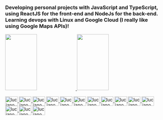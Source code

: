 ### Developing personal projects with JavaScript and TypeScript, using ReactJS for the front-end and NodeJs for the back-end. Learning devops with Linux and Google Cloud (I really like using Google Maps APIs)!

<div align="left">
  <a href="https://github.com/lucianocarv">
  <img height="180em" width="45%" src="https://github-readme-stats.vercel.app/api?username=lucianocarv&show_icons=true&theme=dark&include_all_commits=true&count_private=true"/>
  <img height="180em" width="45%"  src="https://github-readme-stats.vercel.app/api/top-langs/?username=lucianocarv&layout=compact&langs_count=7&theme=dark"/>
</div>
<div><br>
  <img align="center" alt="lucianocarv-css" height="30" width="40" src="https://cdn.jsdelivr.net/gh/devicons/devicon/icons/html5/html5-original.svg" />
  <img align="center" alt="lucianocarv-css" height="30" width="40" src="https://cdn.jsdelivr.net/gh/devicons/devicon/icons/css3/css3-original.svg" />
  <img align="center" alt="lucianocarv-css" height="30" width="40" src="https://cdn.jsdelivr.net/gh/devicons/devicon/icons/sass/sass-original.svg" />
  <img align="center" alt="lucianocarv-css" height="30" width="40" src="https://cdn.jsdelivr.net/gh/devicons/devicon/icons/javascript/javascript-original.svg" />
<img align="center" alt="lucianocarv-css" height="30" width="40" src="https://cdn.jsdelivr.net/gh/devicons/devicon/icons/typescript/typescript-original.svg" />
  <img align="center" alt="lucianocarv-css" height="30" width="40" src="https://cdn.jsdelivr.net/gh/devicons/devicon/icons/react/react-original.svg" />
  <img align="center" alt="lucianocarv-css" height="30" width="40" src="https://cdn.jsdelivr.net/gh/devicons/devicon/icons/nodejs/nodejs-original.svg" />
    <img align="center" alt="lucianocarv-css" height="30" width="40" src="https://cdn.jsdelivr.net/gh/devicons/devicon/icons/sequelize/sequelize-original.svg" />
  <img align="center" alt="lucianocarv-css" height="30" width="40" src="https://cdn.jsdelivr.net/gh/devicons/devicon/icons/mongodb/mongodb-original.svg" />
  <img align="center" alt="lucianocarv-css" height="30" width="40" src="https://cdn.jsdelivr.net/gh/devicons/devicon/icons/postgresql/postgresql-original.svg" />
  <img align="center" alt="lucianocarv-css" height="30" width="40" src="https://cdn.jsdelivr.net/gh/devicons/devicon/icons/mysql/mysql-original.svg" />
  <img align="center" alt="lucianocarv-css" height="30" width="40"  src="https://cdn.jsdelivr.net/gh/devicons/devicon/icons/googlecloud/googlecloud-original.svg" />
  <img align="center" alt="lucianocarv-css" height="30" width="40"  src="https://cdn.jsdelivr.net/gh/devicons/devicon/icons/linux/linux-original.svg" />
  <img align="center" alt="lucianocarv-css" height="30" width="40" src="https://cdn.jsdelivr.net/gh/devicons/devicon/icons/yarn/yarn-original.svg" />
  </div>
